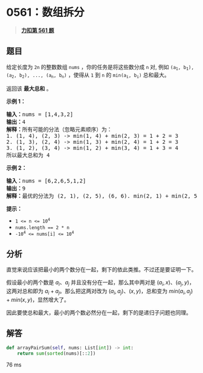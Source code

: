 # 0561：数组拆分


> <u>**[力扣第 561 题](https://leetcode.cn/problems/array-partition/)**</u>

## 题目

<p>给定长度为 <code>2n</code><strong> </strong>的整数数组 <code>nums</code> ，你的任务是将这些数分成 <code>n</code><strong> </strong>对, 例如 <code>(a<sub>1</sub>, b<sub>1</sub>), (a<sub>2</sub>, b<sub>2</sub>), ..., (a<sub>n</sub>, b<sub>n</sub>)</code> ，使得从 <code>1</code> 到 <code>n</code> 的 <code>min(a<sub>i</sub>, b<sub>i</sub>)</code> 总和最大。</p>

<p>返回该 <strong>最大总和</strong> 。</p>



<p><strong>示例 1：</strong></p>

<pre>
<strong>输入：</strong>nums = [1,4,3,2]
<strong>输出：</strong>4
<strong>解释：</strong>所有可能的分法（忽略元素顺序）为：
1. (1, 4), (2, 3) -&gt; min(1, 4) + min(2, 3) = 1 + 2 = 3
2. (1, 3), (2, 4) -&gt; min(1, 3) + min(2, 4) = 1 + 2 = 3
3. (1, 2), (3, 4) -&gt; min(1, 2) + min(3, 4) = 1 + 3 = 4
所以最大总和为 4</pre>

<p><strong>示例 2：</strong></p>

<pre>
<strong>输入：</strong>nums = [6,2,6,5,1,2]
<strong>输出：</strong>9
<strong>解释：</strong>最优的分法为 (2, 1), (2, 5), (6, 6). min(2, 1) + min(2, 5) + min(6, 6) = 1 + 2 + 6 = 9
</pre>



<p><strong>提示：</strong></p>

<ul>
<li><code>1 &lt;= n &lt;= 10<sup>4</sup></code></li>
<li><code>nums.length == 2 * n</code></li>
<li><code>-10<sup>4</sup> &lt;= nums[i] &lt;= 10<sup>4</sup></code></li>
</ul>


## 分析

直觉来说应该把最小的两个数分在一起，剩下的依此类推。不过还是要证明一下。

假设最小的两个数是 $a_i、a_j$ 并且没有分在一起，那么其中两对是 $(a_i, x)、(a_j, y)$，这两对总和即为 $a_i+a_j$。那么把这两对改为
$(a_i, a_j)、(x, y)$，总和变为 $min(a_i,a_j)+min(x,y)$，显然增大了。

因此要使总和最大，最小的两个数必然分在一起，剩下的是递归子问题也同理。


## 解答

```python
def arrayPairSum(self, nums: List[int]) -> int:
	return sum(sorted(nums)[::2])
```

76 ms

